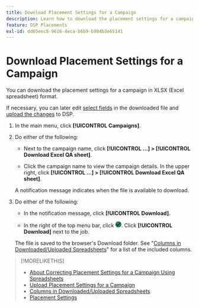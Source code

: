 ```yaml
---
title: Download Placement Settings for a Campaign
description: Learn how to download the placement settings for a campaign using Excel QA spreadsheets.
feature: DSP Placements
exl-id: dd65eec8-9616-4eca-b6b9-b904b3e65141
---
```

# Download Placement Settings for a Campaign

You can download the placement settings for a campaign in XLSX (Excel spreadsheet) format.

If necessary, you can later edit [select fields](qa-sheet-columns.md) in the downloaded file and [upload the changes](qa-sheet-upload.md) to DSP.

1. In the main menu, click **[!UICONTROL Campaigns]**.

1. Do either of the following:

   * Next to the campaign name, click **[!UICONTROL ...] > [!UICONTROL Download Excel QA sheet]**.
   
   * Click the campaign name to view the campaign details. In the upper right, click **[!UICONTROL ...] > [!UICONTROL Download Excel QA sheet]**.

    A notification message indicates when the file is available to download.

1. Do either of the following:

    * In the notification message, click **[!UICONTROL Download].**

    * In the right of the top menu bar, click ![Jobs](/help/dsp/assets/downloads.png). Click **[!UICONTROL Download]** next to the job.

    The file is saved to the browser's Download folder. See "[Columns in Downloaded/Uploaded Spreadsheets](qa-sheet-columns.md)" for a list of the included columns.

>[!MORELIKETHIS]
>
>* [About Correcting Placement Settings for a Campaign Using Spreadsheets](qa-about.md)
>* [Upload Placement Settings for a Campaign](qa-sheet-upload.md)
>* [Columns in Downloaded/Uploaded Spreadsheets](qa-sheet-columns.md)
>* [Placement Settings](/help/dsp/campaign-management/placements/placement-settings.md)
